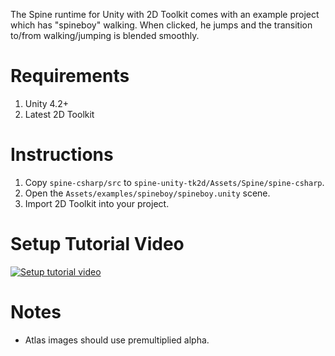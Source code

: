 The Spine runtime for Unity with 2D Toolkit comes with an example project which has "spineboy" walking. When clicked, he jumps and the transition to/from walking/jumping is blended smoothly.

# Requirements

1. Unity 4.2+
1. Latest 2D Toolkit

# Instructions

1. Copy `spine-csharp/src` to `spine-unity-tk2d/Assets/Spine/spine-csharp`.
1. Open the `Assets/examples/spineboy/spineboy.unity` scene.
1. Import 2D Toolkit into your project.

# Setup Tutorial Video

[![Setup tutorial video](http://i.imgur.com/ldMjjoO.png)](http://www.youtube.com/watch?v=dnQbS9ap-i8)

# Notes

- Atlas images should use premultiplied alpha.
